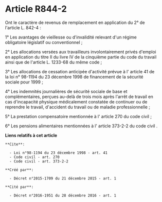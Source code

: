 # Article R844-2

Ont le caractère de revenus de remplacement en application du 2° de l'article L. 842-4 : 

1° Les avantages de vieillesse ou d'invalidité relevant d'un régime obligatoire législatif ou conventionnel ; 

2° Les allocations versées aux travailleurs involontairement privés d'emploi en application du titre II du livre IV de la
cinquième partie du code du travail ainsi que de l'article L. 1233-68 du même code ; 

3° Les allocations de cessation anticipée d'activité prévue à l'
article 41 de la loi n° 98-1194 du 23 décembre 1998
de financement de la sécurité sociale pour 1999 ; 

4° Les indemnités journalières de sécurité sociale de base et complémentaires, perçues au-delà de trois mois après l'arrêt de
travail en cas d'incapacité physique médicalement constatée de continuer ou de reprendre le travail, d'accident du travail ou
de maladie professionnelle ; 

5° La prestation compensatoire mentionnée à l'
article 270 du code civil
; 

6° Les pensions alimentaires mentionnées à l'
article 373-2-2 du code civil
.

**Liens relatifs à cet article**

	**Cite**:

	  - Loi n°98-1194 du 23 décembre 1998 - art. 41
	  - Code civil - art. 270
	  - Code civil - art. 373-2-2

	**Créé par**:

	  - Décret n°2015-1709 du 21 décembre 2015 - art. 1

	**Cité par**:

	  - Décret n°2016-1951 du 28 décembre 2016 - art. 1
